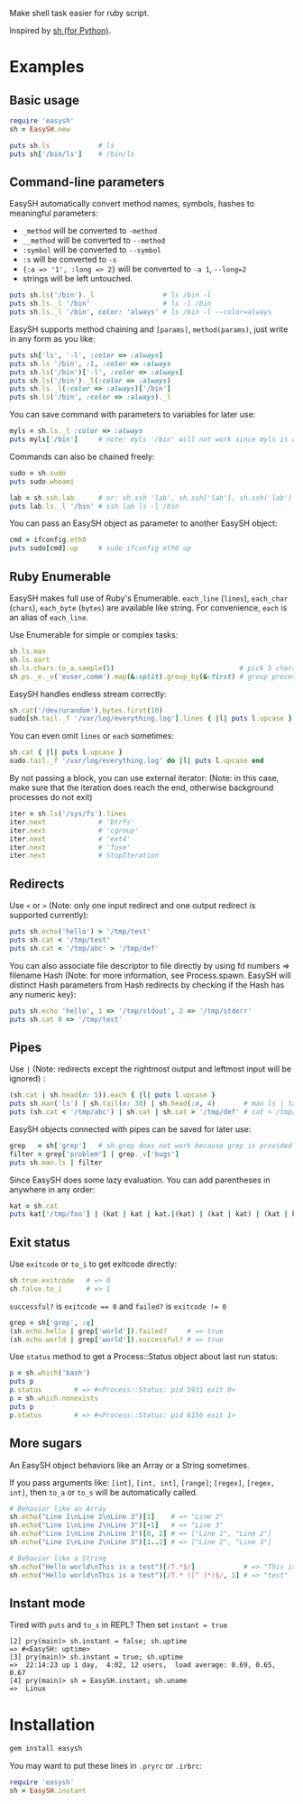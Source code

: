 Make shell task easier for ruby script.

Inspired by [sh (for Python)](http://amoffat.github.com/sh/index.html).

Examples
========

Basic usage
-----------

```ruby
require 'easysh'
sh = EasySH.new

puts sh.ls            # ls
puts sh['/bin/ls']    # /bin/ls
```

Command-line parameters
-----------------------

EasySH automatically convert method names, symbols, hashes to meaningful parameters:

* `_method` will be converted to `-method`
* `__method` will be converted to `--method`
* `:symbol` will be converted to `--symbol`
* `:s` will be converted to `-s`
* `{:a => '1', :long => 2}` will be converted to `-a 1`, `--long=2`
* strings will be left untouched.


```ruby
puts sh.ls('/bin')._l                 # ls /bin -l
puts sh.ls._l '/bin'                  # ls -l /bin
puts sh.ls._l '/bin', color: 'always' # ls /bin -l --color=always
```

EasySH supports method chaining and `[params]`, `method(params)`, just write in any form as you like:

```ruby
puts sh['ls', '-l', :color => :always]
puts sh.ls '/bin', :l, :color => :always
puts sh.ls('/bin')['-l', :color => :always]
puts sh.ls('/bin')._l(:color => :always)
puts sh.ls._l(:color => :always)['/bin']
puts sh.ls('/bin', :color => :always)._l
```

You can save command with parameters to variables for later use:

```ruby
myls = sh.ls._l :color => :always
puts myls['/bin']     # note: myls '/bin' will not work since myls is an object, not a method
```

Commands can also be chained freely:

```ruby
sudo = sh.sudo
puts sudo.whoami

lab = sh.ssh.lab      # or: sh.ssh 'lab', sh.ssh['lab'], sh.ssh('lab')
puts lab.ls._l '/bin' # ssh lab ls -l /bin
```

You can pass an EasySH object as parameter to another EasySH object:

```ruby
cmd = ifconfig.eth0
puts sudo[cmd].up     # sudo ifconfig eth0 up
```

Ruby Enumerable
---------------

EasySH makes full use of Ruby's Enumerable. `each_line` (`lines`), `each_char` (`chars`), `each_byte` (`bytes`) are available like string. For convenience, `each` is an alias of `each_line`.

Use Enumerable for simple or complex tasks:

```ruby
sh.ls.max
sh.ls.sort
sh.ls.chars.to_a.sample(5)                               # pick 5 chars randomly from `ls` output
sh.ps._e._o('euser,comm').map(&:split).group_by(&:first) # group process names by user name
```

EasySH handles endless stream correctly:

```ruby
sh.cat('/dev/urandom').bytes.first(10)
sudo[sh.tail._f '/var/log/everything.log'].lines { |l| puts l.upcase }
```

You can even omit `lines` or `each` sometimes:

```ruby
sh.cat { |l| puts l.upcase }
sudo.tail._f '/var/log/everything.log' do |l| puts l.upcase end
```

By not passing a block, you can use external iterator: (Note: in this case, make sure that the iteration does reach the end, otherwise background processes do not exit)

```ruby
iter = sh.ls('/sys/fs').lines
iter.next             # 'btrfs'
iter.next             # 'cgroup'
iter.next             # 'ext4'
iter.next             # 'fuse'
iter.next             # StopIteration
```


Redirects
---------

Use `<` or `>` (Note: only one input redirect and one output redirect is supported currently):

```ruby
puts sh.echo('hello') > '/tmp/test'
puts sh.cat < '/tmp/test'
puts sh.cat < '/tmp/abc' > '/tmp/def'
```

You can also associate file descriptor to file directly by using fd numbers => filename Hash (Note: for more information, see Process.spawn. EasySH will distinct Hash parameters from Hash redirects by
checking if the Hash has any numeric key):

```ruby
puts sh.echo 'hello', 1 => '/tmp/stdout', 2 => '/tmp/stderr'
puts sh.cat 0 => '/tmp/test'
```

Pipes
-----

Use `|` (Note: redirects except the rightmost output and leftmost input will be ignored) :

```ruby
(sh.cat | sh.head(n: 5)).each { |l| puts l.upcase }
puts sh.man('ls') | sh.tail(n: 30) | sh.head(:n, 4)       # man ls | tail -n 30 | head -n 4
puts (sh.cat < '/tmp/abc') | sh.cat | sh.cat > '/tmp/def' # cat < /tmp/abc | cat | cat > /tmp/def
```

EasySH objects connected with pipes can be saved for later use:

```ruby
grep   = sh['grep']   # sh.grep does not work because grep is provided by Enumerable
filter = grep['problem'] | grep._v['bugs']
puts sh.man.ls | filter
```

Since EasySH does some lazy evaluation. You can add parentheses in anywhere in any order:

```ruby
kat = sh.cat
puts kat['/tmp/foo'] | (kat | kat | kat.|(kat) | (kat | kat) | (kat | kat))
```

Exit status
-----------

Use `exitcode` or `to_i` to get exitcode directly:

```ruby
sh.true.exitcode   # => 0
sh.false.to_i      # => 1
```

`successful?` is `exitcode == 0` and `failed?` is `exitcode != 0`

```ruby
grep = sh['grep', :q]
(sh.echo.hello | grep['world']).failed?     # => true
(sh.echo.world | grep['world']).successful? # => true
```

Use `status` method to get a Process::Status object about last run status:

```ruby
p = sh.which('bash')
puts p
p.status        # => #<Process::Status: pid 5931 exit 0>
p = sh.which.nonexists
puts p
p.status        # => #<Process::Status: pid 6156 exit 1>
```

More sugars
-----------

An EasySH object behaviors like an Array or a String sometimes.

If you pass arguments like: `[int]`, `[int, int]`, `[range]`; `[regex]`, `[regex, int]`, then `to_a` or `to_s` will be automatically called.

```ruby
# Behavior like an Array
sh.echo("Line 1\nLine 2\nLine 3")[1]    # => "Line 2"
sh.echo("Line 1\nLine 2\nLine 3")[-1]   # => "Line 3"
sh.echo("Line 1\nLine 2\nLine 3")[0, 2] # => ["Line 1", "Line 2"]
sh.echo("Line 1\nLine 2\nLine 3")[1..2] # => ["Line 2", "Line 3"]

# Behavior like a String
sh.echo("Hello world\nThis is a test")[/T.*$/]            # => "This is a test"
sh.echo("Hello world\nThis is a test")[/T.* ([^ ]*)$/, 1] # => "test"
```

Instant mode
------------
Tired with `puts` and `to_s` in REPL? Then set `instant = true`

```
[2] pry(main)> sh.instant = false; sh.uptime
=> #<EasySH: uptime>
[3] pry(main)> sh.instant = true; sh.uptime
=>  22:14:23 up 1 day,  4:02, 12 users,  load average: 0.69, 0.65, 0.67
[4] pry(main)> sh = EasySH.instant; sh.uname
=>  Linux
```

Installation
============

```bash
gem install easysh
```

You may want to put these lines in `.pryrc` or `.irbrc`:

```ruby
require 'easysh'
sh = EasySH.instant
```
